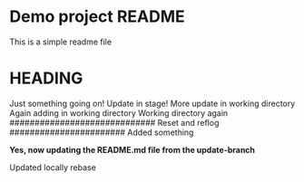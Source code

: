 # Demo project README

This is a simple readme file

# HEADING

Just something going on!
Update in stage!
More update in working directory
Again adding in working directory
Working directory again
#############################
Reset and reflog
#######################
Added something





__Yes, now updating the README.md file from the update-branch__

Updated locally
rebase
